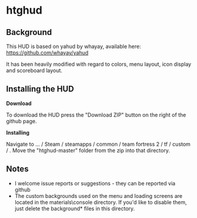 htghud
======

## Background

This HUD is based on yahud by whayay, available here: https://github.com/whayay/yahud

It has been heavily modified with regard to colors, menu layout, icon display and scoreboard layout.

## Installing the HUD

**Download**

To download the HUD press the "Download ZIP" button on the right of the github page.

**Installing**

Navigate to ... / Steam / steamapps / common / team fortress 2 / tf / custom / .
Move the "htghud-master" folder from the zip into that directory.

## Notes

* I welcome issue reports or suggestions - they can be reported via github
* The custom backgrounds used on the menu and loading screens are located in the materials\console directory. If you'd like to disable them, just delete the background* files in this directory.
